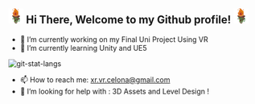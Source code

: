 <h2> <img src="https://github.com/6304673J8/6304673J8/blob/main/dynamic/Torch256x256.gif" width="30"> Hi There, Welcome to my Github profile! <img src="https://github.com/6304673J8/6304673J8/blob/main/dynamic/Torch256x256.gif" width="30"></h2>

- 🔭 I’m currently working on my Final Uni Project Using VR
- 🌱 I’m currently learning Unity and UE5

![git-stat-langs](https://github-readme-stats.vercel.app/api?username=Deanioche&count_private=true&show_icons=true&theme=buefy&hide_border=true)

- 📫 How to reach me: xr.vr.celona@gmail.com
- 🤔 I’m looking for help with : 3D Assets and Level Design !
<!--
**6304673J8/6304673J8** is a ✨ _special_ ✨ repository because its `README.md` (this file) appears on your GitHub profile.

Here are some ideas to get you started:

- 🔭 I’m currently working on ...
- 🌱 I’m currently learning ...
- 👯 I’m looking to collaborate on ...
- 🤔 I’m looking for help with ...
- 💬 Ask me about ...
- 📫 How to reach me: ...
- 😄 Pronouns: ...
- ⚡ Fun fact: ...
-->
